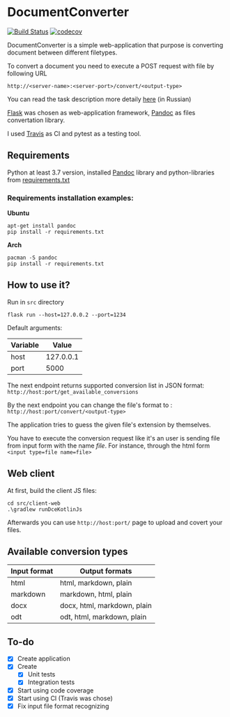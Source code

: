 # DocumentConverter
[![Build Status](https://travis-ci.com/LoDThe/DocumentConverter.svg?branch=master)](https://travis-ci.com/LoDThe/DocumentConverter)
[![codecov](https://codecov.io/gh/LoDThe/DocumentConverter/branch/master/graph/badge.svg)](https://codecov.io/gh/LoDThe/DocumentConverter)
    
DocumentConverter is a simple web-application that purpose is converting document between different filetypes.

To convert a document you need to execute a POST request with file by following URL

`http://<server-name>:<server-port>/convert/<output-type>`

You can read the task description more detaily [here](https://docs.google.com/document/d/1lDirPrxqhrIkkDXW3sbIWr6cRhFdlra0rSmd0RHjH8s/edit) (in Russian)

[Flask](https://palletsprojects.com/p/flask/) was chosen as web-application framework, [Pandoc](https://pandoc.org/) as files convertation library.

I used [Travis](https://travis-ci.com) as CI and pytest as a testing tool.

## Requirements
Python at least 3.7 version, installed [Pandoc](https://pandoc.org/) library and python-libraries from [requirements.txt](requirements.txt)

### Requirements installation examples:

**Ubuntu**
```shell script
apt-get install pandoc
pip install -r requirements.txt
```
**Arch**
```shell script
pacman -S pandoc
pip install -r requirements.txt
```

## How to use it?
Run in `src` directory
```shell script
flask run --host=127.0.0.2 --port=1234
```
Default arguments:

| Variable   | Value     |
|------------|-----------|
| host       | 127.0.0.1 |
| port       | 5000      |

The next endpoint returns supported conversion list in JSON format:
```http://host:port/get_available_conversions```

By the next endpoint you can change the file's format to <output->:
```http://host:port/convert/<output-type>```

The application tries to guess the given file's extension by themselves. 

You have to execute the conversion request like it's an user is sending file from input form with the name *file*. For instance, through the html form `<input type=file name=file>`

## Web client
At first, build the client JS files:
```shell script
cd src/client-web
.\gradlew runDceKotlinJs
```

Afterwards you can use `http://host:port/` page to upload and covert your files.

## Available conversion types

| Input format   |      Output formats      | 
|----------------|----------------------------|
| html           |html, markdown, plain       |
| markdown       |markdown, html, plain       |
| docx           |docx, html, markdown, plain |
| odt            |odt, html, markdown, plain  |

## To-do
- [x] Create application
- [x] Create
  - [x] Unit tests
  - [x] Integration tests
- [x] Start using code coverage
- [x] Start using CI (Travis was chose)
- [x] Fix input file format recognizing